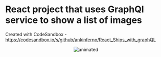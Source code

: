 # React project that uses GraphQl service to show a list of images

Created with CodeSandbox - https://codesandbox.io/s/github/ankinferno/React_Ships_with_graphQL

<p align="center">
  <img src="https://user-images.githubusercontent.com/34501050/137614745-8f04045d-c41b-4f25-bdab-95f57c8078a2.gif" alt="animated" >
</p>

